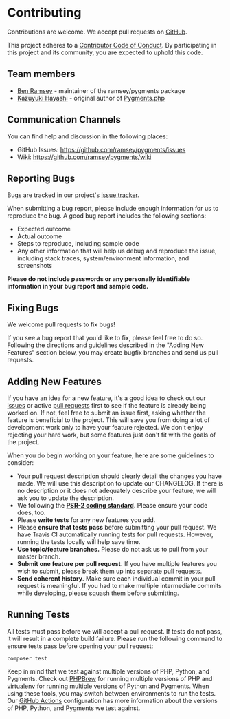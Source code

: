 # Contributing

Contributions are welcome. We accept pull requests on [GitHub](https://github.com/ramsey/pygments).

This project adheres to a [Contributor Code of Conduct](https://github.com/ramsey/pygments/blob/master/CODE_OF_CONDUCT.md). By participating in this project and its community, you are expected to uphold this code.

## Team members

* [Ben Ramsey](https://github.com/ramsey) - maintainer of the ramsey/pygments package
* [Kazuyuki Hayashi](https://github.com/kzykhys) - original author of [Pygments.php](https://github.com/kzykhys/Pygments.php)

## Communication Channels

You can find help and discussion in the following places:

* GitHub Issues: <https://github.com/ramsey/pygments/issues>
* Wiki: <https://github.com/ramsey/pygments/wiki>

## Reporting Bugs

Bugs are tracked in our project's [issue tracker](https://github.com/ramsey/pygments/issues).

When submitting a bug report, please include enough information for us to reproduce the bug. A good bug report includes the following sections:

* Expected outcome
* Actual outcome
* Steps to reproduce, including sample code
* Any other information that will help us debug and reproduce the issue, including stack traces, system/environment information, and screenshots

**Please do not include passwords or any personally identifiable information in your bug report and sample code.**

## Fixing Bugs

We welcome pull requests to fix bugs!

If you see a bug report that you'd like to fix, please feel free to do so. Following the directions and guidelines described in the "Adding New Features" section below, you may create bugfix branches and send us pull requests.

## Adding New Features

If you have an idea for a new feature, it's a good idea to check out our [issues](https://github.com/ramsey/pygments/issues) or active [pull requests](https://github.com/ramsey/pygments/pulls) first to see if the feature is already being worked on. If not, feel free to submit an issue first, asking whether the feature is beneficial to the project. This will save you from doing a lot of development work only to have your feature rejected. We don't enjoy rejecting your hard work, but some features just don't fit with the goals of the project.

When you do begin working on your feature, here are some guidelines to consider:

* Your pull request description should clearly detail the changes you have made. We will use this description to update our CHANGELOG. If there is no description or it does not adequately describe your feature, we will ask you to update the description.
* We following the **[PSR-2 coding standard](http://www.php-fig.org/psr/psr-2/)**. Please ensure your code does, too.
* Please **write tests** for any new features you add.
* Please **ensure that tests pass** before submitting your pull request. We have Travis CI automatically running tests for pull requests. However, running the tests locally will help save time.
* **Use topic/feature branches.** Please do not ask us to pull from your master branch.
* **Submit one feature per pull request.** If you have multiple features you wish to submit, please break them up into separate pull requests.
* **Send coherent history**. Make sure each individual commit in your pull request is meaningful. If you had to make multiple intermediate commits while developing, please squash them before submitting.

## Running Tests

All tests must pass before we will accept a pull request. If tests do not pass, it will result in a complete build failure. Please run the following command to ensure tests pass before opening your pull request:

```
composer test
```

Keep in mind that we test against multiple versions of PHP, Python, and Pygments. Check out [PHPBrew](https://github.com/phpbrew/phpbrew) for running multiple versions of PHP and [virtualenv](http://docs.python-guide.org/en/latest/dev/virtualenvs/) for running multiple versions of Python and Pygments. When using these tools, you may switch between environments to run the tests. Our [GitHub Actions](https://github.com/ramsey/pygments/blob/.github/workflows/continuous-integration.yml) configuration has more information about the versions of PHP, Python, and Pygments we test against.
